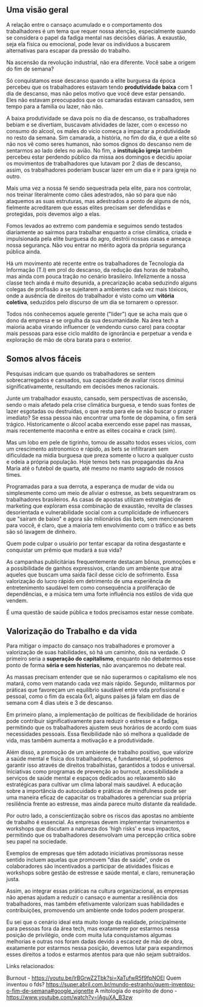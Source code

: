 ## Uma visão geral

A relação entre o cansaço acumulado e o comportamento dos trabalhadores é um tema que requer nossa atenção, especialmente quando se considera o papel da fadiga mental nas decisões diárias. A exaustão, seja ela física ou emocional, pode levar os indivíduos a buscarem alternativas para escapar da pressão do trabalho.

Na ascensão da revolução industrial, não era diferente. Você sabe a origem do fim de semana?

Só conquistamos esse descanso quando a elite burguesa da época percebeu que os trabalhadores estavam tendo <b>produtividade baixa</b> com 1 dia de descanso, mas não pelos motivo que você deve estar pensando. Eles não estavam preocupados que os camaradas estavam cansados, sem tempo para a familia ou lazer, não não. 

A baixa produtividade se dava pois no dia de descanso, os trabalhadores bebiam e se divertiam, buscavam atividades de lazer, com o excesso no consumo do alcool, os males do vício começa a impactar a produtividade no resto da semana. Sim camarada, a história, no fim do dia, é que a elite só não nos vê como seres humanos, não somos dignos do descanso nem de sentarmos ao lado deles no avião. No fim, a <b>instituição igreja</b> também percebeu estar perdendo público da missa aos domingos e decidiu apoiar os movimentos de trabalhadores que lutavam por 2 dias de descanso, assim, os trabalhadores poderiam buscar lazer em um dia e ir para igreja no outro. 

Mais uma vez a nossa fé sendo sequestrada pela elite, para nos controlar, nos treinar literalmente como cães adestrados, não só para que não ataquemos as suas estruturas, mas adestrados a ponto de alguns de nós, fielmente acreditarem que essas elites precisam ser defendidas e protegidas, pois devemos algo a elas.

Fomos levados ao extremo com pandemia e seguimos sendo testados diariamente ao sairmos para trabalhar enquanto a crise climática, criada e impulsionada pela elite burguesa do agro, destrói nossas casas e ameaça nossa segurança. Não vou entrar no mérito agora da própria segurança pública ainda.


Há um movimento até recente entre os trabalhadores de Tecnologia da Informação (T.I) em prol do descanso, da redução das horas de trabalho, mas ainda com pouca tração no cenário brasileiro. Infelizmente a nossa classe tech ainda é muito desunida, a precarização acaba seduzindo alguns colegas de profissão a se sujeitarem a ambientes cada vez mais tóxicos, onde a ausência de direitos do trabalhador é visto como um <b>vitória coletiva</b>, seduzidos pelo discurso de um dia se tornarem o opressor.

Todos nós conhecemos aquele gerente ("lider") que se acha mais que o dono da empresa e se orgulha da sua desumanidade. Na área tech a maioria acaba virando influencer (e vendendo curso caro) para cooptar mais pessoas para esse ciclo maldito de ignorância e perpetuar a venda e exploração de mão de obra barata para o exterior.

## Somos alvos fáceis

Pesquisas indicam que quando os trabalhadores se sentem sobrecarregados e cansados, sua capacidade de avaliar riscos diminui significativamente, resultando em decisões menos racionais. 

Junte um trabalhador exausto, cansado, sem perspectivas de ascensão, sendo o mais afetado pela crise climática burguesa, e tendo suas fontes de lazer esgotadas ou destruídas, o que resta para ele se não buscar o prazer imediato? Se essa pessoa não encontrar uma fonte de dopamina, o fim será trágico. Historicamente o álcool acaba exercendo esse papel nas massas, mais recentemente maconha e entre as elites cocaína e crack (sim). 

Mas um lobo em pele de tigrinho, tomou de assalto todos esses vícios, com um crescimento astronomico e rápido, as bets se infiltraram sem dificuldade na mídia burguesa que preza somente o lucro a qualquer custo e odeia a própria população. Hoje temos bets nas propagandas da Ana Maria até o futebol de quarta, até mesmo no manto sagrado de nossos times.

Programadas para a sua derrota, a esperança de mudar de vida ou simplesmente como um meio de aliviar o estresse, as bets sequestraram os trabalhadores brasileiros. As casas de apostas utilizam estratégias de marketing que exploram essa combinação de exaustão, revolta de classes desorientada e vulnerabilidade social com a cumplícidade de influencers que "saíram de baixo" e agora são milionários das bets, sem mencionarem para voccê, é claro, que a maioria tem envolvimento com o tráfico e as bets são só lavagem de dinheiro.

Quem pode culpar o usuário por tentar escapar da rotina desgastante e conquistar um prêmio que mudará a sua vida?

As campanhas publicitárias frequentemente destacam bônus, promoções e a possibilidade de ganhos expressivos, criando um ambiente que atrai aqueles que buscam uma saída fácil desse ciclo de sofrimento. Essa valorização do lucro rápido em detrimento de uma experiência de entretenimento saudável tem como consequência a proliferação de dependências, e a música tem uma forte influência nos estilos de vida que vendem.

É uma questão de saúde pública e todos precisamos estar nesse combate.

## Valorização do Trabalho e da vida 

Para mitigar o impacto do cansaço nos trabalhadores e promover a valorização de suas habilidades, só há um caminho, dois na verdade. O primeiro seria a <b>superação do capitalismo</b>, enquanto não debatermos esse ponto de forma <b>séria e sem histerias</b>, não avançaremos no debate real.

As massas precisam entender que se não superarmos o capitalismo ele nos matará, como vem matando cada vez mais rápido. Segundo, militarmos por práticas que favoreçam um equilíbrio saudável entre vida profissional e pessoal, como o fim da escala 6x1, alguns países já falam em dias de semana com 4 dias uteis e 3 de descanso.

Em primeiro plano, a implementação de políticas de flexibilidade de horários pode contribuir significativamente para reduzir o estresse e a fadiga, permitindo que os trabalhadores ajustem seus horários de acordo com suas necessidades pessoais. Essa flexibilidade não só melhora a qualidade de vida, mas também aumenta a motivação e a produtividade.

Além disso, a promoção de um ambiente de trabalho positivo, que valorize a saúde mental e física dos trabalhadores, é fundamental, só podemos garantir isso através de direitos trabalhistas, garantidos a todos e universal. Iniciativas como programas de prevenção ao burnout, acessibilidade a serviços de saúde mental e espaços dedicados ao relaxamento são estratégicas para cultivar um clima laboral mais saudável. A educação sobre a importância do autocuidado e práticas de mindfulness pode ser uma maneira eficaz de capacitar os trabalhadores a gerenciar sua própria resiliência frente ao estresse, mas ainda parece muito distante da realidade.

Por outro lado, a conscientização sobre os riscos das apostas no ambiente de trabalho é essencial. As empresas devem implementar treinamentos e workshops que discutam a natureza dos 'high risks' e seus impactos, permitindo que os trabalhadores desenvolvam uma percepção crítica sobre seu papel na sociedade. 

Exemplos de empresas que têm adotado iniciativas promissoras nesse sentido incluem aquelas que promovem "dias de saúde", onde os colaboradores são incentivados a participar de atividades físicas e workshops sobre gestão de estresse e saúde mental, e claro, remuneração justa. 

Assim, ao integrar essas práticas na cultura organizacional, as empresas não apenas ajudam a reduzir o cansaço e aumentar a resiliência dos trabalhadores, mas também efetivamente valorizam suas habilidades e contribuições, promovendo um ambiente onde todos podem prosperar.

Eu sei que o cenário ideal esta muito longe da realidade, principalmente para pessoas fora da área tech, mas exatamente por estarmos nessa posição de privilégio, onde com muita luta conquistamos algumas melhorias e outras nos foram dadas devido a escacez de mão de obra, exatamente por estarmos nessa posição, devemos lutar para expandirmos esses direitos a todos e estarmos atentos para que não sejam subtraídos. 


Links relacionados: 


Burnout - https://youtu.be/lrBGrwZ2Tbk?si=XaTufwR5f9fpNOEl
Quem inventou o fds? https://super.abril.com.br/mundo-estranho/quem-inventou-o-fim-de-semana#google_vignette
A mitologia do espírito de dono - https://www.youtube.com/watch?v=lAguXA_B3zw